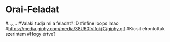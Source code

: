 # Orai-Feladat

#..,.,..
#Valaki tudja mi a feladat? :D
#infine loops lmao
#https://media.giphy.com/media/38U60fvIfokjC/giphy.gif
#Kicsit elrontottuk szerintem
#Hogy értve?
